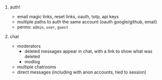 1. auth!
    - email magic links, reset links, oauth, totp, api keys
    - multiple paths to auth the same account (oauth google/github, email)
    - perms: `admin`, `user`, `guest`

2. chat
    - moderators
        - deleted messages appear in chat, with a link to show what was deleted
        - modlog
    - multiple chatrooms
    - direct messages (including with anon accounts, tied to session)

